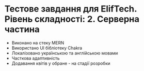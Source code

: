 # Тестове завдання для ElifTech. Рівень складності: 2. Серверна частина
- Виконано на стеку MERN
- Використано UI бібліотеку Chakra
- Локалізовано українською та англійською мовами
- Часткова адаптивність
- Додавання квітів у обране - на стадії розробки
